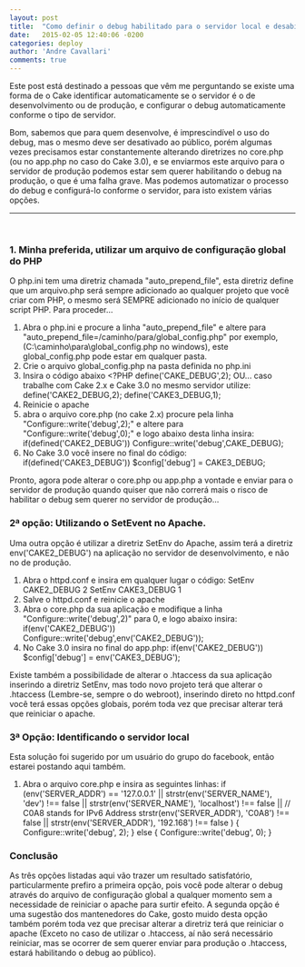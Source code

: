 ```yaml
---
layout: post
title:  "Como definir o debug habilitado para o servidor local e desabilitado para a hospedagem automaticamente"
date:   2015-02-05 12:40:06 -0200
categories: deploy
author: 'Andre Cavallari'
comments: true
---
```


Este post está destinado a pessoas que vêm me perguntando se existe uma forma de o Cake identificar automaticamente se o servidor é o de desenvolvimento ou de produção, e configurar o debug automaticamente conforme o tipo de servidor.

Bom, sabemos que para quem desenvolve, é imprescindível o uso do debug, mas o mesmo deve ser desativado ao público, porém algumas vezes precisamos estar constantemente alterando diretrizes no core.php (ou no app.php no caso do Cake 3.0), e se enviarmos este arquivo para o servidor de produção podemos estar sem querer habilitando o debug na produção, o que é uma falha grave. Mas podemos automatizar o processo do debug e configurá-lo conforme o servidor, para isto existem várias opções.<!--more-->

<hr />

&nbsp;
<h3><strong>1. Minha preferida, utilizar um arquivo de configuração global do PHP</strong></h3>
O php.ini tem uma diretriz chamada "auto_prepend_file", esta diretriz define que um arquivo.php será sempre adicionado ao qualquer projeto que você criar com PHP, o mesmo será SEMPRE adicionado no início de qualquer script PHP. Para proceder...
<ol>
	<li>Abra o php.ini e procure a linha "auto_prepend_file" e altere para "auto_prepend_file=/caminho/para/global_config.php" por exemplo, (C:\caminho\para\global_config.php no windows), este global_config.php pode estar em qualquer pasta.</li>
	<li>Crie o arquivo global_config.php na pasta definida no php.ini</li>
	<li>Insira o código abaixo
&lt;?PHP
define('CAKE_DEBUG',2);
OU... caso trabalhe com Cake 2.x e Cake 3.0 no mesmo servidor utilize:
define('CAKE2_DEBUG,2);
define('CAKE3_DEBUG,1);</li>
	<li>Reinicie o apache</li>
	<li>abra o arquivo core.php (no cake 2.x) procure pela linha "Configure::write('debug',2);" e altere para "Configure::write('debug',0);" e logo abaixo desta linha insira:
if(defined('CAKE2_DEBUG')) Configure::write('debug',CAKE_DEBUG);</li>
	<li>No Cake 3.0 você insere no final do código:
if(defined('CAKE3_DEBUG')) $config['debug'] = CAKE3_DEBUG;</li>
</ol>
Pronto, agora pode alterar o core.php ou app.php a vontade e enviar para o servidor de produção quando quiser que não correrá mais o risco de habilitar o debug sem querer no servidor de produção...
<h3><strong>2ª opção: Utilizando o SetEvent no Apache.</strong></h3>
Uma outra opção é utilizar a diretriz SetEnv do Apache, assim terá a diretriz env('CAKE2_DEBUG') na aplicação no servidor de desenvolvimento, e não no de produção.
<ol>
	<li>Abra o httpd.conf e insira em qualquer lugar o código:
SetEnv CAKE2_DEBUG 2
SetEnv CAKE3_DEBUG 1</li>
	<li>Salve o httpd.conf e reinicie o apache</li>
	<li>Abra o core.php da sua aplicação e modifique a linha "Configure::write('debug',2)" para 0, e logo abaixo insira:
if(env('CAKE2_DEBUG')) Configure::write('debug',env('CAKE2_DEBUG'));</li>
	<li>No Cake 3.0 insira no final do app.php:
if(env('CAKE2_DEBUG')) $config['debug'] = env('CAKE3_DEBUG');</li>
</ol>
Existe também a possibilidade de alterar o .htaccess da sua aplicação inserindo a diretriz SetEnv, mas todo novo projeto terá que alterar o .htaccess (Lembre-se, sempre o do webroot), inserindo direto no httpd.conf você terá essas opções globais, porém toda vez que precisar alterar terá que reiniciar o apache.
<h3><strong>3ª Opção: Identificando o servidor local</strong></h3>
Esta solução foi sugerido por um usuário do grupo do facebook, então estarei postando aqui também.
<ol>
	<li>Abra o arquivo core.php e insira as seguintes linhas:
<span class="UFICommentBody">if (env('SERVER_ADDR') == '127.0.0.1' ||
strstr(env('SERVER_NAME'), 'dev') !== false ||
strstr(env('SERVER_NAME'), 'localhost') !== false ||
// C0A8 stands for IPv6 Address
strstr(env('SERVER_ADDR'), 'C0A8') !== false ||
strstr(env('SERVER_ADDR'), '192.168') !== false
) {
Configure::write('debug', 2);
} else {
Configure::write('debug', 0);
}</span></li>
</ol>
<h3><strong>Conclusão</strong></h3>
As três opções listadas aqui vão trazer um resultado satisfatório, particularmente prefiro a primeira opção, pois você pode alterar o debug através do arquivo de configuração global a qualquer momento sem a necessidade de reiniciar o apache para surtir efeito. A segunda opção é uma sugestão dos mantenedores do Cake, gosto muido desta opção também porém toda vez que precisar alterar a diretriz terá que reiniciar o apache (Exceto no caso de utilizar o .htaccess, aí não será necessário reiniciar, mas se ocorrer de sem querer enviar para produção o .htaccess, estará habilitando o debug ao público).